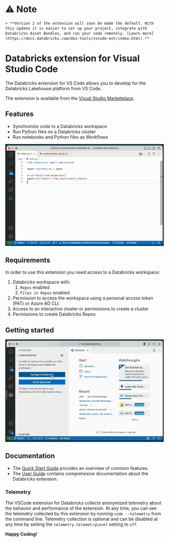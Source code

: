 # ⚠️ Note

    > **Version 2 of the extension will soon be made the default. With this update it is easier to set up your project, integrate with Databricks Asset Bundles, and run your code remotely. [Learn more](https://docs.databricks.com/dev-tools/vscode-ext/index.html).**

# Databricks extension for Visual Studio Code

The Databricks extension for VS Code allows you to develop for the Databricks Lakehouse platform from VS Code.

The extension is available from the [Visual Studio Marketplace](https://marketplace.visualstudio.com/itemdetails?itemName=databricks.databricks).

## Features

-   Synchronize code to a Databricks workspace
-   Run Python files on a Databricks cluster
-   Run notebooks and Python files as Workflows

![run](images/run.gif)

## Requirements

In order to use this extension you need access to a Databricks workspace:

1. Databricks workspace with:
    1. `Repos` enabled
    2. `Files in Repos` enabled
2. Permission to access the workspace using a personal access token (PAT) or Azure AD CLI.
3. Access to an interactive cluster or permissions to create a cluster
4. Permissions to create Databricks Repos

## Getting started

![configure](./images/configure.gif)

## Documentation

-   The [Quick Start Guide](DATABRICKS.quickstart.md) provides an overview
    of common features.
-   The [User Guide](https://docs.databricks.com/dev-tools/vscode-ext.html)
    contains comprehesive documentation about the Databricks extension.

### Telemetry

The VSCode extension for Databricks collects anonymized telemetry about the behavior and performance of the extension. At any time, you can see the telemetry collected by this extension by running `code --telemetry` from the command line. Telemetry collection is optional and can be disabled at any time by setting the `telemetry.telemetryLevel` setting to `off`.

**Happy Coding!**

